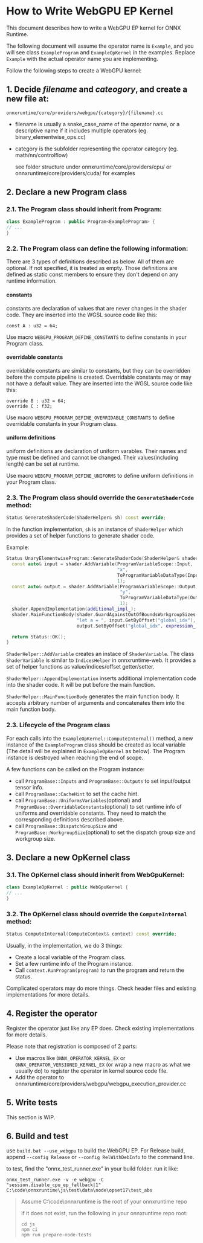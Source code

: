 # How to Write WebGPU EP Kernel

This document describes how to write a WebGPU EP kernel for ONNX Runtime.

The following document will assume the operator name is `Example`, and you will see class `ExampleProgram` and `ExampleOpKernel` in the examples. Replace `Example` with the actual operator name you are implementing.

Follow the following steps to create a WebGPU kernel:

## 1. Decide _filename_ and _cateogory_, and create a new file at:

`onnxruntime/core/providers/webgpu/{category}/{filename}.cc`

- filename is usually a snake_case_name of the operator name, or a descriptive name if it includes multiple operators (eg. binary_elementwise_ops.cc)
- category is the subfolder representing the operator category (eg. math/nn/controlflow)

  see folder structure under onnxruntime/core/providers/cpu/ or onnxruntime/core/providers/cuda/ for examples

## 2. Declare a new Program class

### 2.1. The Program class should inherit from Program<YourProgramName>:

```c++
class ExampleProgram : public Program<ExampleProgram> {
// ...
}
```

### 2.2. The Program class can define the following information:

There are 3 types of definitions described as below. All of them are optional. If not specified, it is treated as empty. Those definitions are defined as static const members to ensure they don't depend on any runtime information.

#### **constants**

constants are declaration of values that are never changes in the shader code. They are inserted into the WGSL source code like this:

```wgsl
const A : u32 = 64;
```

Use macro `WEBGPU_PROGRAM_DEFINE_CONSTANTS` to define constants in your Program class.

#### **overridable constants**

overridable constants are similar to constants, but they can be overridden before the compute pipeline is created. Overridable constants may or may not have a default value. They are inserted into the WGSL source code like this:

```wgsl
override B : u32 = 64;
override C : f32;
```

Use macro `WEBGPU_PROGRAM_DEFINE_OVERRIDABLE_CONSTANTS` to define overridable constants in your Program class.

#### **uniform definitions**

uniform definitions are declaration of uniform varables. Their names and type must be defined and cannot be changed. Their values(including length) can be set at runtime.

Use macro `WEBGPU_PROGRAM_DEFINE_UNIFORMS` to define uniform definitions in your Program class.

### 2.3. The Program class should override the `GenerateShaderCode` method:

```c++
Status GenerateShaderCode(ShaderHelper& sh) const override;
```

In the function implementation, `sh` is an instance of `ShaderHelper` which provides a set of helper functions to generate shader code.

Example:

```c++
Status UnaryElementwiseProgram::GenerateShaderCode(ShaderHelper& shader) const {
  const auto& input = shader.AddVariable(ProgramVariableScope::Input,
                                         "x",
                                         ToProgramVariableDataType(Inputs()[0].tensor->GetElementType(), 4),
                                         1);
  const auto& output = shader.AddVariable(ProgramVariableScope::Output,
                                          "y",
                                          ToProgramVariableDataType(Outputs()[0]->GetElementType(), 4),
                                          1);
  shader.AppendImplementation(additional_impl_);
  shader.MainFunctionBody(shader.GuardAgainstOutOfBoundsWorkgroupSizes("uniforms.vec_size"),
                          "let a = ", input.GetByOffset("global_idx"), ";\n",
                          output.SetByOffset("global_idx", expression_));

  return Status::OK();
}
```

`ShaderHelper::AddVariable` creates an instace of `ShaderVariable`. The class `ShaderVariable` is similar to `IndicesHelper` in onnxruntime-web. It provides a set of helper functions as value/indices/offset getter/setter.

`ShaderHelper::AppendImplementation` inserts additional implementation code into the shader code. It will be put before the main function.

`ShaderHelper::MainFunctionBody` generates the main function body. It accepts arbitrary number of arguments and concatenates them into the main function body.

### 2.3. Lifecycle of the Program class

For each calls into the `ExampleOpKernel::ComputeInternal()` method, a new instance of the `ExampleProgram` class should be created as local variable (The detail will be explained in `ExampleOpKernel` as below). The Program instance is destroyed when reaching the end of scope.

A few functions can be called on the Program instance:

- call `ProgramBase::Inputs` and `ProgramBase::Outputs` to set input/output tensor info.
- call `ProgramBase::CacheHint` to set the cache hint.
- call `ProgramBase::UniformsVariables`(optional) and `ProgramBase::OverridableConstants`(optional) to set runtime info of uniforms and overridable constants. They need to match the corresponding definitions described above.
- call `ProgramBase::DispatchGroupSize` and `ProgramBase::WorkgroupSize`(optional) to set the dispatch group size and workgroup size.

## 3. Declare a new OpKernel class

### 3.1. The OpKernel class should inherit from WebGpuKernel:

```c++
class ExampleOpKernel : public WebGpuKernel {
// ...
}
```

### 3.2. The OpKernel class should override the `ComputeInternal` method:

```c++
Status ComputeInternal(ComputeContext& context) const override;
```

Usually, in the implementation, we do 3 things:
- Create a local variable of the Program class.
- Set a few runtime info of the Program instance.
- Call `context.RunProgram(program)` to run the program and return the status.

Complicated operators may do more things. Check header files and existing implementations for more details.

## 4. Register the operator

Register the operator just like any EP does. Check existing implementations for more details.

Please note that registration is composed of 2 parts:
- Use macros like `ONNX_OPERATOR_KERNEL_EX` or `ONNX_OPERATOR_VERSIONED_KERNEL_EX` (or wrap a new macro as what we usually do) to register the operator in kernel source code file.
- Add the operator to onnxruntime/core/providers/webgpu/webgpu_execution_provider.cc

## 5. Write tests

This section is WIP.

## 6. Build and test

use `build.bat --use_webgpu` to build the WebGPU EP. For Release build, append `--config Release` or `--config RelWithDebInfo` to the command line.

to test, find the "onnx_test_runner.exe" in your build folder. run it like:
```
onnx_test_runner.exe -v -e webgpu -C "session.disable_cpu_ep_fallback|1" C:\code\onnxruntime\js\test\data\node\opset17\test_abs
```

> Assume C:\code\onnxruntime is the root of your onnxruntime repo
>
> if it does not exist, run the following in your onnxruntime repo root:
> ```
> cd js
> npm ci
> npm run prepare-node-tests
> ```

